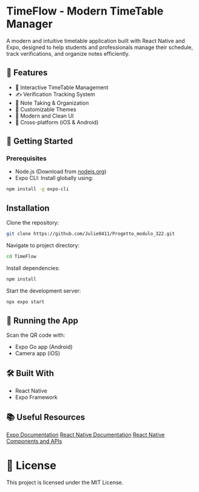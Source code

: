 # TimeFlow - Modern TimeTable Manager

A modern and intuitive timetable application built with React Native and Expo, designed to help students and professionals manage their schedule, track verifications, and organize notes efficiently.

## 🌟 Features

- 📅 Interactive TimeTable Management
- ✍️ Verification Tracking System
- 📝 Note Taking & Organization
- 🎨 Customizable Themes
- 🎯 Modern and Clean UI
- 📱 Cross-platform (iOS & Android)

## 🚀 Getting Started

### Prerequisites

- Node.js (Download from [nodejs.org](https://nodejs.org))
- Expo CLI: Install globally using:
```bash
npm install -g expo-cli
```
## Installation
Clone the repository:
```bash
git clone https://github.com/Julie0411/Progetto_modulo_322.git
```
Navigate to project directory:
```bash
cd TimeFlow
```
Install dependencies:
```bash
npm install
```
Start the development server:
```bash
npx expo start
```

## 📱 Running the App
Scan the QR code with:

- Expo Go app (Android)
- Camera app (iOS)

## 🛠️ Built With
- React Native
- Expo Framework

## 📚 Useful Resources
[Expo Documentation](https://docs.expo.dev/)
[React Native Documentation](https://reactnative.dev/)
[React Native Components and APIs](https://reactnative.dev/docs/components-and-apis)

# 📄 License
This project is licensed under the MIT License.

